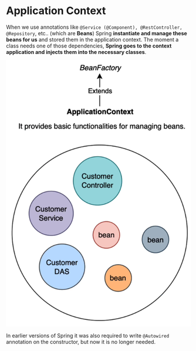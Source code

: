 # Application Context

When we use annotations like `@Service (@Component), @RestController, @Repository`,
etc.. (which are **Beans**) Spring **instantiate and manage these beans for us** and stored
them in the application context.
The moment a class needs one of those dependencies,
**Spring goes to the context application and injects them into the necessary classes**.

![ApplicationContext.png](src/main/resources/images/img.png)

In earlier versions of Spring it was also required to write `@Autowired` annotation on the
constructor, but now it is no longer needed.